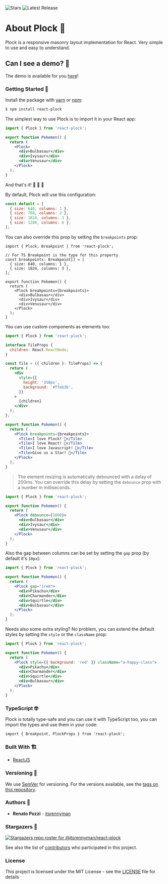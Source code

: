 ![Stars](https://img.shields.io/github/stars/itsrennyman/react-plock?style=for-the-badge)
![Latest Release](https://img.shields.io/github/v/release/itsrennyman/react-plock?style=for-the-badge)

# About Plock 🌈

Plock is a responsive masonry layout implementation for React. Very simple to use and easy to understand.

## Can I see a demo? 👀

The demo is available for you [here](https://react-plock.netlify.app/)!

### Getting Started 🤩

Install the package with [yarn](https://yarnpkg.com/) or [npm](https://www.npmjs.com/):

```bash
$ npm install react-plock
```

The simplest way to use Plock is to import it in your React app:

```jsx
import { Plock } from 'react-plock';

export function Pokemon() {
  return (
    <Plock>
      <div>Bulbasaur</div>
      <div>Ivysaur</div>
      <div>Venusaur</div>
    </Plock>
  );
}
```

And that's it! 🎉 🎉 🎉

By default, Plock will use this configuration:

```jsx
const default = [
  { size: 640, columns: 1 },
  { size: 768, columns: 2 },
  { size: 1024, columns: 3 },
  { size: 1280, columns: 6 },
];
```

You can also override this prop by setting the `breakpoints` prop:

```tsx
import { Plock, Breakpoint } from 'react-plock';

// For TS Breakpoint is the type for this property
const breakpoints: Breakpoint[] = [
  { size: 640, columns: 1 },
  { size: 1024, columns: 3 },
];

export function Pokemon() {
  return (
    <Plock breakpoints={breakpoints}>
      <div>Bulbasaur</div>
      <div>Ivysaur</div>
      <div>Venusaur</div>
    </Plock>
  );
}
```

You can use custom components as elements too:

```jsx
import { Plock } from 'react-plock';

interface TileProps {
  children: React.ReactNode;
}

const Tile = ({ children }: TileProps) => {
  return (
    <div
      style={{
        height: '350px',
        background: '#ffeb3b',
      }}
    >
      {children}
    </div>
  );
};

export function Pokemon() {
  return (
    <Plock breakpoints={breakpoints}>
      <Tile>I love Plock! 💙</Tile>
      <Tile>I love React! 💛</Tile>
      <Tile>I love Javascript! 💝</Tile>
      <Tile>Give us a Star! 🌟</Tile>
    </Plock>
  );
}
```

> The element resizing is automatically debounced with a delay of 200ms. You can override this delay by setting the `debounce` prop with a number in milliseconds.

```jsx
import { Plock } from 'react-plock';

export function Pokemon() {
  return (
    <Plock debounce={1000}>
      <div>Bulbasaur</div>
      <div>Ivysaur</div>
      <div>Venusaur</div>
    </Plock>
  );
}
```

Also the gap between columns can be set by setting the `gap` prop (by default it's `10px`):

```jsx
import { Plock } from 'react-plock';

export function Pokemon() {
  return (
    <Plock gap="1rem">
      <div>Pikachu</div>
      <div>Charmander</div>
      <div>Squirtle</div>
      <div>Bulbasaur</div>
    </Plock>
  );
}
```

Needs also some extra styling? No problem, you can extend the default styles by setting the `style` or the `className` prop:

```jsx
import { Plock } from 'react-plock';

export function Pokemon() {
  return (
    <Plock style={{ background: 'red' }} className="a-happy-class">
      <div>Pikachu</div>
      <div>Charmander</div>
      <div>Squirtle</div>
      <div>Bulbasaur</div>
    </Plock>
  );
}
```

### TypeScript 🤓

Plock is totally type-safe and you can use it with TypeScript too, you can import the types and use them in your code:

```tsx
import { Breakpoint, PlockProps } from 'react-plock';
```

### Built With 🏗️

- [ReactJS](https://reactjs.org/)

### Versioning 🚦

We use [SemVer](http://semver.org/) for versioning. For the versions available, see the [tags on this repository](https://github.com/itsrennyman/react-plock/tags).

### Authors 🙋

- **Renato Pozzi** - [itsrennyman](https://github.com/itsrennyman)

### Stargazers 🌟

[![Stargazers repo roster for @itsrennyman/react-plock](https://reporoster.com/stars/itsrennyman/react-plock)](https://github.com/itsrennyman/react-plock/stargazers)

See also the list of [contributors](https://github.com/itsrennyman/react-plock/contributors) who participated in this project.

### License

This project is licensed under the MIT License - see the [LICENSE](LICENSE) file for details
